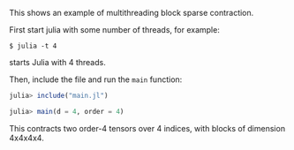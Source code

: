 This shows an example of multithreading block sparse contraction.

First start julia with some number of threads, for example:
```
$ julia -t 4
```
starts Julia with 4 threads.

Then, include the file and run the `main` function:
```julia
julia> include("main.jl")

julia> main(d = 4, order = 4)
```
This contracts two order-4 tensors over 4 indices, with blocks of dimension 4x4x4x4.

